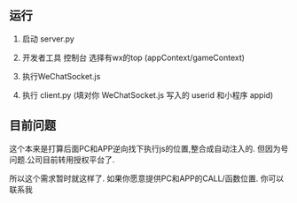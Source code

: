 ## 运行

1. 启动 server.py

2. 开发者工具 控制台 选择有wx的top (appContext/gameContext)

3. 执行WeChatSocket.js

4. 执行 client.py (填对你 WeChatSocket.js 写入的 userid 和小程序 appid)

## 目前问题

这个本来是打算后面PC和APP逆向找下执行js的位置,整合成自动注入的. 但因为号问题.公司目前转用授权平台了.

所以这个需求暂时就这样了. 如果你愿意提供PC和APP的CALL/函数位置. 你可以联系我